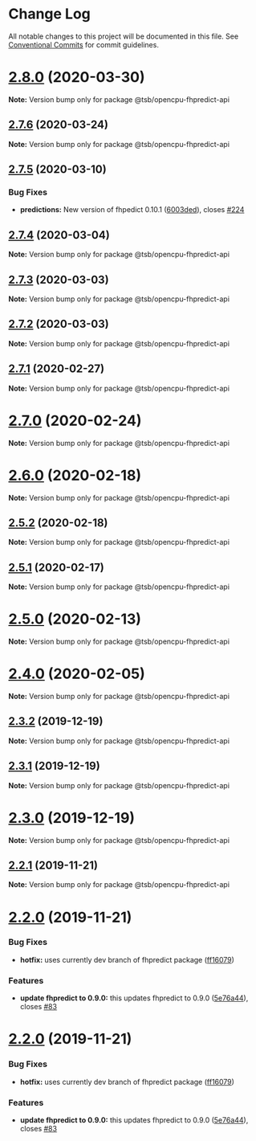 # Change Log

All notable changes to this project will be documented in this file.
See [Conventional Commits](https://conventionalcommits.org) for commit guidelines.

# [2.8.0](https://github.com/technologiestiftung/flusshygiene-opencpu-fhpredict-api/compare/v2.7.6...v2.8.0) (2020-03-30)

**Note:** Version bump only for package @tsb/opencpu-fhpredict-api





## [2.7.6](https://github.com/technologiestiftung/flusshygiene-opencpu-fhpredict-api/compare/v2.7.5...v2.7.6) (2020-03-24)

**Note:** Version bump only for package @tsb/opencpu-fhpredict-api





## [2.7.5](https://github.com/technologiestiftung/flusshygiene-opencpu-fhpredict-api/compare/v2.7.4...v2.7.5) (2020-03-10)


### Bug Fixes

* **predictions:** New version of fhpedict 0.10.1 ([6003ded](https://github.com/technologiestiftung/flusshygiene-opencpu-fhpredict-api/commit/6003dedffa99e17cc35d8a05c8a6aded6324bddb)), closes [#224](https://github.com/technologiestiftung/flusshygiene-opencpu-fhpredict-api/issues/224)





## [2.7.4](https://github.com/technologiestiftung/flusshygiene-opencpu-fhpredict-api/compare/v2.7.3...v2.7.4) (2020-03-04)

**Note:** Version bump only for package @tsb/opencpu-fhpredict-api





## [2.7.3](https://github.com/technologiestiftung/flusshygiene-opencpu-fhpredict-api/compare/v2.7.1...v2.7.3) (2020-03-03)

**Note:** Version bump only for package @tsb/opencpu-fhpredict-api





## [2.7.2](https://github.com/technologiestiftung/flusshygiene-opencpu-fhpredict-api/compare/v2.7.1...v2.7.2) (2020-03-03)

**Note:** Version bump only for package @tsb/opencpu-fhpredict-api





## [2.7.1](https://github.com/technologiestiftung/flusshygiene-opencpu-fhpredict-api/compare/v2.7.0...v2.7.1) (2020-02-27)

**Note:** Version bump only for package @tsb/opencpu-fhpredict-api





# [2.7.0](https://github.com/technologiestiftung/flusshygiene-opencpu-fhpredict-api/compare/v2.6.0...v2.7.0) (2020-02-24)

**Note:** Version bump only for package @tsb/opencpu-fhpredict-api





# [2.6.0](https://github.com/technologiestiftung/flusshygiene-opencpu-fhpredict-api/compare/v2.5.2...v2.6.0) (2020-02-18)

**Note:** Version bump only for package @tsb/opencpu-fhpredict-api





## [2.5.2](https://github.com/technologiestiftung/flusshygiene-opencpu-fhpredict-api/compare/v2.5.1...v2.5.2) (2020-02-18)

**Note:** Version bump only for package @tsb/opencpu-fhpredict-api





## [2.5.1](https://github.com/technologiestiftung/flusshygiene-opencpu-fhpredict-api/compare/v2.5.0...v2.5.1) (2020-02-17)

**Note:** Version bump only for package @tsb/opencpu-fhpredict-api





# [2.5.0](https://github.com/technologiestiftung/flusshygiene-opencpu-fhpredict-api/compare/v2.4.0...v2.5.0) (2020-02-13)

**Note:** Version bump only for package @tsb/opencpu-fhpredict-api





# [2.4.0](https://github.com/technologiestiftung/flusshygiene-opencpu-fhpredict-api/compare/v2.3.2...v2.4.0) (2020-02-05)

**Note:** Version bump only for package @tsb/opencpu-fhpredict-api





## [2.3.2](https://github.com/technologiestiftung/flusshygiene-opencpu-fhpredict-api/compare/v2.3.1...v2.3.2) (2019-12-19)

**Note:** Version bump only for package @tsb/opencpu-fhpredict-api





## [2.3.1](https://github.com/technologiestiftung/flusshygiene-opencpu-fhpredict-api/compare/v2.3.0...v2.3.1) (2019-12-19)

**Note:** Version bump only for package @tsb/opencpu-fhpredict-api





# [2.3.0](https://github.com/technologiestiftung/flusshygiene-opencpu-fhpredict-api/compare/v2.2.1...v2.3.0) (2019-12-19)

**Note:** Version bump only for package @tsb/opencpu-fhpredict-api





## [2.2.1](https://github.com/technologiestiftung/flusshygiene-opencpu-fhpredict-api/compare/v2.2.0...v2.2.1) (2019-11-21)

**Note:** Version bump only for package @tsb/opencpu-fhpredict-api





# [2.2.0](https://github.com/technologiestiftung/flusshygiene-opencpu-fhpredict-api/compare/v2.1.1...v2.2.0) (2019-11-21)


### Bug Fixes

* **hotfix:** uses currently dev branch of fhpredict package ([ff16079](https://github.com/technologiestiftung/flusshygiene-opencpu-fhpredict-api/commit/ff16079faf0c0b214f9f6cc4b6ebeef1ffc14def))


### Features

* **update fhpredict to 0.9.0:** this updates fhpredict to 0.9.0 ([5e76a44](https://github.com/technologiestiftung/flusshygiene-opencpu-fhpredict-api/commit/5e76a4406a3c44cb940138017cf2b16560e1358c)), closes [#83](https://github.com/technologiestiftung/flusshygiene-opencpu-fhpredict-api/issues/83)





# [2.2.0](https://github.com/technologiestiftung/flusshygiene-opencpu-fhpredict-api/compare/v2.1.1...v2.2.0) (2019-11-21)


### Bug Fixes

* **hotfix:** uses currently dev branch of fhpredict package ([ff16079](https://github.com/technologiestiftung/flusshygiene-opencpu-fhpredict-api/commit/ff16079faf0c0b214f9f6cc4b6ebeef1ffc14def))


### Features

* **update fhpredict to 0.9.0:** this updates fhpredict to 0.9.0 ([5e76a44](https://github.com/technologiestiftung/flusshygiene-opencpu-fhpredict-api/commit/5e76a4406a3c44cb940138017cf2b16560e1358c)), closes [#83](https://github.com/technologiestiftung/flusshygiene-opencpu-fhpredict-api/issues/83)
